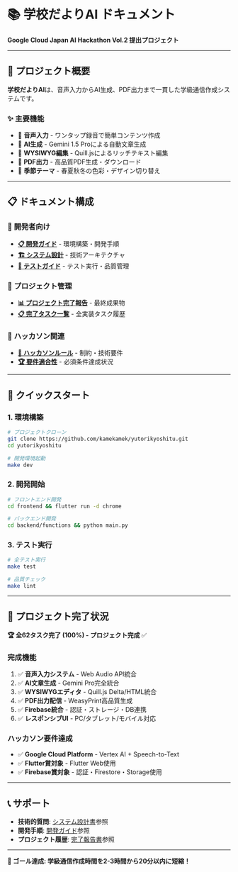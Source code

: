 # 📚 学校だよりAI ドキュメント

**Google Cloud Japan AI Hackathon Vol.2 提出プロジェクト**

---

## 🎯 プロジェクト概要

**学校だよりAI**は、音声入力からAI生成、PDF出力まで一貫した学級通信作成システムです。

### ✨ 主要機能
- 🎤 **音声入力** - ワンタップ録音で簡単コンテンツ作成
- 🤖 **AI生成** - Gemini 1.5 Proによる自動文章生成
- 🎨 **WYSIWYG編集** - Quill.jsによるリッチテキスト編集
- 📄 **PDF出力** - 高品質PDF生成・ダウンロード
- 🌸 **季節テーマ** - 春夏秋冬の色彩・デザイン切り替え

---

## 📋 ドキュメント構成

### 🚀 **開発者向け**
- **[📋 開発ガイド](development_guide.md)** - 環境構築・開発手順
- **[🏗️ システム設計](system_architecture.md)** - 技術アーキテクチャ
- **[🧪 テストガイド](testing_guide.md)** - テスト実行・品質管理

### 📖 **プロジェクト管理**
- **[📊 プロジェクト完了報告](archive/PROJECT_COMPLETION_SUMMARY.md)** - 最終成果物
- **[📋 完了タスク一覧](TASK.md)** - 全実装タスク履歴

### 🎯 **ハッカソン関連**
- **[📏 ハッカソンルール](HACKASON_RULES.md)** - 制約・技術要件
- **[🏆 要件適合性](requirements_compliance.md)** - 必須条件達成状況

---

## 🚀 クイックスタート

### 1. 環境構築
```bash
# プロジェクトクローン
git clone https://github.com/kamekamek/yutorikyoshitu.git
cd yutorikyoshitu

# 開発環境起動
make dev
```

### 2. 開発開始
```bash
# フロントエンド開発
cd frontend && flutter run -d chrome

# バックエンド開発  
cd backend/functions && python main.py
```

### 3. テスト実行
```bash
# 全テスト実行
make test

# 品質チェック
make lint
```

---

## 🎉 プロジェクト完了状況

**🏆 全62タスク完了 (100%) - プロジェクト完成** ✅

### 完成機能
1. ✅ **音声入力システム** - Web Audio API統合
2. ✅ **AI文章生成** - Gemini Pro完全統合  
3. ✅ **WYSIWYGエディタ** - Quill.js Delta/HTML統合
4. ✅ **PDF出力配信** - WeasyPrint高品質生成
5. ✅ **Firebase統合** - 認証・ストレージ・DB連携
6. ✅ **レスポンシブUI** - PC/タブレット/モバイル対応

### ハッカソン要件達成
- ✅ **Google Cloud Platform** - Vertex AI + Speech-to-Text
- ✅ **Flutter賞対象** - Flutter Web使用
- ✅ **Firebase賞対象** - 認証・Firestore・Storage使用

---

## 📞 サポート

- **技術的質問**: [システム設計書](system_architecture.md)参照
- **開発手順**: [開発ガイド](development_guide.md)参照
- **プロジェクト履歴**: [完了報告書](archive/PROJECT_COMPLETION_SUMMARY.md)参照

---

**🎯 ゴール達成: 学級通信作成時間を2-3時間から20分以内に短縮！** 